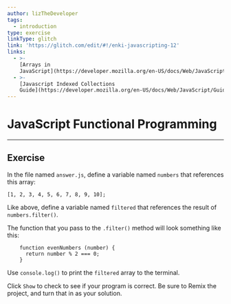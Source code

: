 ```yaml
---
author: lizTheDeveloper
tags:
  - introduction
type: exercise
linkType: glitch
link: 'https://glitch.com/edit/#!/enki-javascripting-12'
links:
  - >-
    [Arrays in
    JavaScript](https://developer.mozilla.org/en-US/docs/Web/JavaScript/Reference/Global_Objects/Array){documentation}
  - >-
    [Javascript Indexed Collections
    Guide](https://developer.mozilla.org/en-US/docs/Web/JavaScript/Guide/Indexed_collections){walkthrough}
---
```


# JavaScript Functional Programming


---

## Exercise

In the file named `answer.js`, define a variable named `numbers` that references this array:

```plain-text
[1, 2, 3, 4, 5, 6, 7, 8, 9, 10];
```

Like above, define a variable named `filtered` that references the result of `numbers.filter()`.

The function that you pass to the `.filter()` method will look something like this:

```plain-text
    function evenNumbers (number) {
      return number % 2 === 0;
    }
```

Use `console.log()` to print the `filtered` array to the terminal.

Click `Show` to check to see if your program is correct.
Be sure to Remix the project, and turn that in as your solution.
